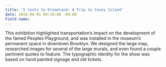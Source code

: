 ```yaml
---
title: '5 Cents to Dreamland: A Trip to Coney Island'
date: 2018-04-01 04:19:00 -04:00
Field name: 
---
```


This exhibition highlighted transportation’s impact on the development of the famed Peoples Playground, and was installed in the museum’s permanent space in downtown Brooklyn. We designed the large map, researched images for several of the large murals, and even found a couple pertinent quotes to feature. The typographic identity for the show was based on hand painted signage and old tickets.